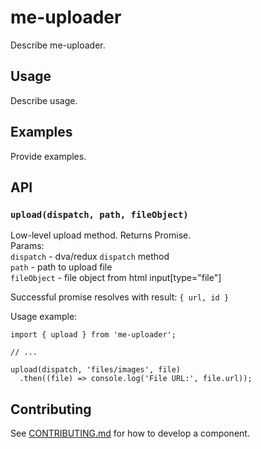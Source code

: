 # me-uploader

Describe me-uploader.

## Usage

Describe usage.

## Examples

Provide examples.

## API

### `upload(dispatch, path, fileObject)`
Low-level upload method. Returns Promise.  
Params:  
`dispatch` - dva/redux `dispatch` method  
`path` - path to upload file  
`fileObject` - file object from html input[type="file"]  

Successful promise resolves with result: `{ url, id }  `

Usage example:

```
import { upload } from 'me-uploader';

// ...

upload(dispatch, 'files/images', file)
  .then((file) => console.log('File URL:', file.url));
```

## Contributing

See [CONTRIBUTING.md](CONTRIBUTING.md) for how to develop a component.
